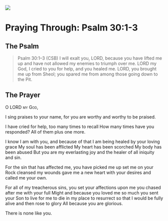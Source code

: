 <img class="intro-right" src="/images/art-paris-psalter.jpg">

# Praying Through: Psalm 30:1-3

## The Psalm

>Psalm 30:1–3 (CSB)   I will exalt you, LORD, because you have lifted me up and have not allowed my enemies to triumph over me. LORD my God, I cried to you for help, and you healed me. LORD, you brought me up from Sheol; you spared me from among those going down to the Pit.

## The Prayer

<div style="font-variant: small-caps;">O LORD my God,</div>

I sing praises to your name,
  for you are worthy
  and worthy to be praised.

I have cried for help,
  too many times to recall
  How many times have you responded?
  All of them plus one more.

I know I am with you,
  and because of that
  I am being healed by your loving grace
  My soul has been afflicted
  My heart has been scorched
  My body has been abused
  But you are my everlasting joy
  and the healer of all iniquity and sin.

For the sin that has affected me,
  you have picked me up
  set me on your Rock
  cleansed my wounds
  gave me a new heart
  with your desires
  and called me your own.

For all of my treacherous sins,
  you set your affections upon me
  you chased after me with your full Might
  and because you loved me so much
  you sent your Son
  to live for me
  to die in my place
  to resurrect so that I would be fully alive
  and then rose to glory
  All because you are glorious.

There is none like you.
